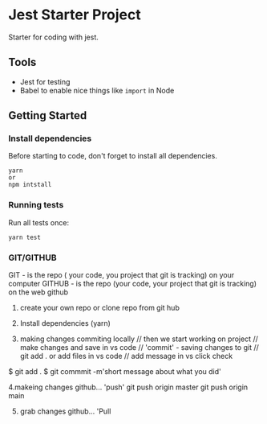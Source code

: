 # Jest Starter Project

Starter for coding with jest.

## Tools

- Jest for testing
- Babel to enable nice things like `import` in Node

## Getting Started

### Install dependencies

Before starting to code, don't forget to install all dependencies.

```shell
yarn 
or
npm intstall
```

### Running tests

Run all tests once:

```shell
yarn test
```


### GIT/GITHUB
GIT - is the repo ( your code, you project that git is tracking) on your computer
GITHUB - is the repo (your code, your project that git is tracking) on the web github

1. create your own repo or clone repo from git hub
2. Install dependencies (yarn)

3. making changes commiting locally
// then we start working on project
// make changes and save in vs code 
// 'commit' - saving changes to git
// git add . or add files in vs code
// add message in vs click check

$ git add . 
$ git commmit -m'short message about what you did'

4.makeing changes github... 'push'
git push origin master
git push origin main

5. grab changes github... 'Pull